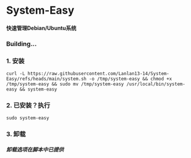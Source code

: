 # System-Easy
#### 快速管理Debian/Ubuntu系统
### Building...
### 1. 安装
```
curl -L https://raw.githubusercontent.com/Lanlan13-14/System-Easy/refs/heads/main/system.sh -o /tmp/system-easy && chmod +x /tmp/system-easy && sudo mv /tmp/system-easy /usr/local/bin/system-easy && system-easy
```
### 2. 已安装？执行
```
sudo system-easy
```
### 3. 卸载
##### 卸载选项在脚本中已提供
